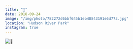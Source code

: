 ```yaml
---
title: "🛫"
date: 2018-09-24
image: "/img/photo/782272d6bbf645b1eb48843191e6d773.jpg"
location: "Hudson River Park"
instagram: true
---
```


![🛫](/img/photo/782272d6bbf645b1eb48843191e6d773.jpg)
